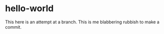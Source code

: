 # hello-world

This here is an attempt at a branch. This is me blabbering rubbish to make a commit.

